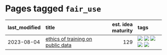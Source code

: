 # Pages tagged `fair_use`

|last_modified|title|est. idea maturity|tags
|:---|:---|---:|:---|
|2023-08-04|[ethics of training on public data](../ethics_of_public_data.md)|129|[![](https://img.shields.io/badge/tag-ai_ethics-926797)](../tags/ai_ethics.md) [![](https://img.shields.io/badge/tag-ethics-e2ec85)](../tags/ethics.md) [![](https://img.shields.io/badge/tag-fair_use-8b768)](../tags/fair_use.md) [![](https://img.shields.io/badge/tag-philosophy-fe4dc)](../tags/philosophy.md) [![](https://img.shields.io/badge/tag-remix_culture-3c3258)](../tags/remix_culture.md)|